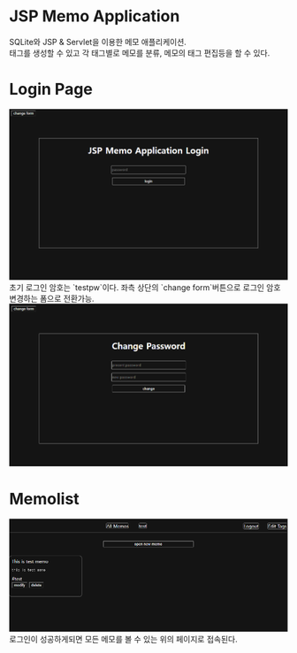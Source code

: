 # JSP Memo Application
SQLite와 JSP & Servlet을 이용한 메모 애플리케이션.  
태그를 생성할 수 있고 각 태그별로 메모를 분류, 메모의 태그 편집등을 할 수 있다.  

# Login Page
<img src="doc/login.PNG" />
초기 로그인 암호는 `testpw`이다.  
좌측 상단의 `change form`버튼으로 로그인 암호 변경하는 폼으로 전환가능.  
<img src="doc/changePw.PNG" />

# Memolist
<img src="doc/allMemo.PNG" />
로그인이 성공하게되면 모든 메모를 볼 수 있는 위의 페이지로 접속된다.  

